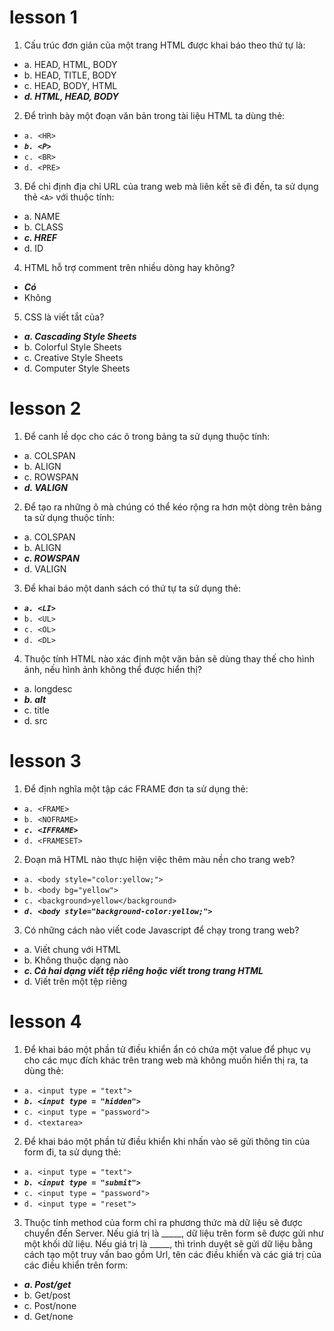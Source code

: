 # lesson 1
1. Cấu trúc đơn giản của một trang HTML được khai báo theo thứ tự là:
- a. HEAD, HTML, BODY
- b. HEAD, TITLE, BODY
- c. HEAD, BODY, HTML
- ***d. HTML, HEAD, BODY***

2. Để trình bày một đoạn văn bản trong tài liệu HTML ta dùng thẻ:
- `a. <HR>`
- ***`b. <P>`***
- `c. <BR>`
- `d. <PRE>`

3. Để chỉ định địa chỉ URL của trang web mà liên kết sẽ đi đến, ta sử dụng thẻ `<A>` với thuộc tính:
- a. NAME
- b. CLASS
- ***c. HREF***
- d. ID

4. HTML hỗ trợ comment trên nhiều dòng hay không?
- ***Có***
- Không

5. CSS là viết tắt của?
- ***a. Cascading Style Sheets***
- b. Colorful Style Sheets
- c. Creative Style Sheets
- d. Computer Style Sheets

# lesson 2
1. Để canh lề dọc cho các ô trong bảng ta sử dụng thuộc tính:
- a. COLSPAN
- b. ALIGN
- c. ROWSPAN
- ***d. VALIGN***
2. Để tạo ra những ô mà chúng có thể kéo rộng ra hơn một dòng trên bảng ta sử dụng thuộc tính:
- a. COLSPAN
- b. ALIGN 
- ***c. ROWSPAN***
- d. VALIGN
3. Để khai báo một danh sách có thứ tự ta sử dụng thẻ:
- ***`a. <LI>`***
- `b. <UL>`
- `c. <OL>`
- `d. <DL>`

4. Thuộc tính HTML nào xác định một văn bản sẽ dùng thay thế cho hình ảnh, nếu hình ảnh không thể được hiển thị?
- a. longdesc
- ***b. alt***
- c. title
- d. src
# lesson 3
1. Để định nghĩa một tập các FRAME đơn ta sử dụng thẻ:
- `a. <FRAME>`
- `b. <NOFRAME>`
- ***`c. <IFFRAME>`***
- `d. <FRAMESET>`

2. Đoạn mã HTML nào thực hiện việc thêm màu nền cho trang web?
- `a. <body style="color:yellow;">`
- `b. <body bg="yellow">`
- `c. <background>yellow</background>`
- ***`d. <body style="background-color:yellow;">`***

3. Có những cách nào viết code Javascript để chạy trong trang web?
- a. Viết chung với HTML
- b. Không thuộc dạng nào
- ***c. Cả hai dạng viết tệp riêng hoặc viết trong trang HTML***
- d. Viết trên một tệp riêng

# lesson 4
1. Để khai báo một phần tử điều khiển ẩn có chứa một value để phục vụ cho các mục đích khác trên trang web mà không muốn hiển thị ra, ta dùng thẻ:
- `a. <input type = "text">`
- ***`b. <input type = "hidden">`***
- `c. <input type = "password">`
- `d. <textarea>`

2. Để khai báo một phần tử điều khiển khi nhấn vào sẽ gửi thông tin của form đi, ta sử dụng thẻ:
- `a. <input type = "text">`
- ***`b. <input type = "submit">`***
- `c. <input type = "password">`
- `d. <input type = "reset">`

3. Thuộc tính method của form chỉ ra phương thức mà dữ liệu sẽ được chuyển đến Server. Nếu giá trị là _____, dữ liệu trên form sẽ được gửi như một khối dữ liệu. Nếu giá trị là _____, thì trình duyệt sẽ gửi dữ liệu bằng cách tạo một truy vấn bao gồm Url, tên các điều khiển và các giá trị của các điều khiển trên form:
- ***a. Post/get***
- b. Get/post
- c. Post/none
- d. Get/none
